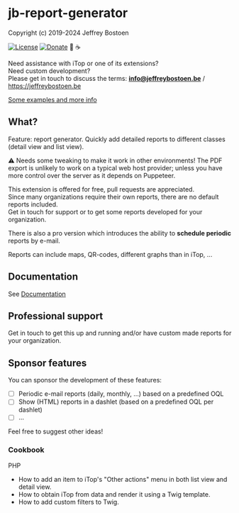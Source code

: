 # jb-report-generator

Copyright (c) 2019-2024 Jeffrey Bostoen

[![License](https://img.shields.io/github/license/jbostoen/iTop-custom-extensions)](https://github.com/jbostoen/iTop-custom-extensions/blob/master/license.md)
[![Donate](https://img.shields.io/badge/Donate-PayPal-green.svg)](https://www.paypal.me/jbostoen)
🍻 ☕

Need assistance with iTop or one of its extensions?  
Need custom development?  
Please get in touch to discuss the terms: **info@jeffreybostoen.be** / https://jeffreybostoen.be

[Some examples and more info](https://jeffreybostoen.be/itop-extension-report-generator/)

## What?

Feature: report generator. Quickly add detailed reports to different classes (detail view and list view).  

⚠ Needs some tweaking to make it work in other environments! 
The PDF export is unlikely to work on a typical web host provider; unless you have more control over the server as it depends on Puppeteer.

This extension is offered for free, pull requests are appreciated.  
Since many organizations require their own reports, there are no default reports included.  
Get in touch for support or to get some reports developed for your organization.

There is also a pro version which introduces the ability to **schedule periodic** reports by e-mail.

Reports can include maps, QR-codes, different graphs than in iTop, ...


## Documentation

See [Documentation](docs/main.md)

## Professional support

Get in touch to get this up and running and/or have custom made reports for your organization.


## Sponsor features

You can sponsor the development of these features:

- [ ] Periodic e-mail reports (daily, monthly, ...) based on a predefined OQL
- [ ] Show (HTML) reports in a dashlet (based on a predefined OQL per dashlet)
- [ ] ...

Feel free to suggest other ideas!


### Cookbook

PHP
* How to add an item to iTop's "Other actions" menu in both list view and detail view.
* How to obtain iTop from data and render it using a Twig template.
* How to add custom filters to Twig.


